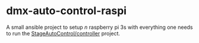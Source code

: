 # dmx-auto-control-raspi

A small ansible project to setup _n_ raspberry pi 3s with everything one needs to run the [StageAutoControl/controller](http://www.github.com/StageAutoControl/controller) project.

